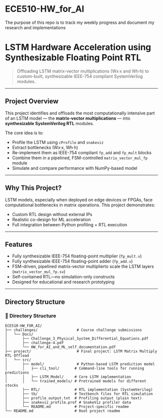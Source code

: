 # ECE510-HW_for_AI
The purpose of this repo is to track my weekly progress and document my research and implementations
#    LSTM Hardware Acceleration using Synthesizable Floating Point RTL

> Offloading LSTM matrix-vector multiplications (Wx·x and Wh·h) to custom-built, synthesizable IEEE-754 compliant SystemVerilog modules.

---

##   Project Overview

This project identifies and offloads the most computationally intensive part of an LSTM model — the **matrix-vector multiplications** — into **synthesizable SystemVerilog RTL** modules.

The core idea is to:
- Profile the LSTM using `cProfile` and `snakeviz`
- Extract bottlenecks (Wx·x, Wh·h)
- Re-implement them as IEEE-754 compliant `fp_add` and `fp_mult` blocks
- Combine them in a pipelined, FSM-controlled `matrix_vector_mul_fp` module
- Simulate and compare performance with NumPy-based model

---

##     Why This Project?

LSTM models, especially when deployed on edge devices or FPGAs, face computational bottlenecks in matrix operations. This project demonstrates:
- Custom RTL design without external IPs
- Realistic co-design for ML acceleration
- Full integration between Python profiling + RTL execution

---

##    Features

- Fully synthesizable IEEE-754 floating-point multiplier (`fp_mult.v`)
- Fully synthesizable IEEE-754 floating-point adder (`fp_add.v`)
- FSM-driven, pipelined matrix-vector multiplierto scale the LSTM layers (`matrix_vector_mul_fp.sv`)
- Self-contained RTL—no simulation-only constructs
- Designed for educational and research prototyping

---

##    Directory Structure

### 📁 Directory Structure

```
ECE510-HW_FOR_AI/
├── challenges/                  # Course challenge submissions
│   └── Docs/
│       ├── Challenge_3_Physical_System_Differential_Equations.pdf
│       ├── challenge-4.pdf
│       └── HW_for_AI_and_ML_self_documentation.pdf
├── project/                     # Final project: LSTM Matrix Multiply RTL Offload
│   └── src/
│       ├── model/               # Python-based LSTM prediction model
│       │   ├── cli_tool/       # Command-line tools for running predictions
│       │   ├── LSTM_Model/     # Core LSTM implementation
│       │   └── trained_models/ # Pretrained models for different stocks
│       ├── RTL/                # RTL implementation (SystemVerilog)
│       ├── tb/                 # Testbench files for RTL simulation
│       ├── profile_output.txt  # Profiling output (plain text)
│       ├── snakeviz_profile.prof # SnakeViz profiler data
│       └── README.md           # Project-specific readme
└── README.md                   # Root project readme
```

